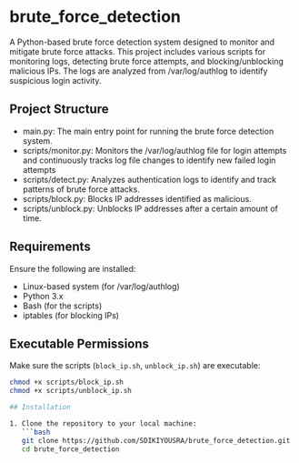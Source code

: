 # brute_force_detection

A Python-based brute force detection system designed to monitor and mitigate brute force attacks. This project includes various scripts for monitoring logs, detecting brute force attempts, and blocking/unblocking malicious IPs. The logs are analyzed from /var/log/authlog to identify suspicious login activity.

## Project Structure

- main.py: The main entry point for running the brute force detection system.
- scripts/monitor.py: Monitors the /var/log/authlog file for login attempts and continuously tracks log file changes to identify new failed login attempts
- scripts/detect.py: Analyzes authentication logs to identify and track patterns of brute force attacks.
- scripts/block.py: Blocks IP addresses identified as malicious.
- scripts/unblock.py: Unblocks IP addresses after a certain amount of time.

## Requirements

Ensure the following are installed:
- Linux-based system (for /var/log/authlog)
- Python 3.x
- Bash (for the scripts)
- iptables (for blocking IPs)

## Executable Permissions
Make sure the scripts (`block_ip.sh`, `unblock_ip.sh`) are executable:
```bash
chmod +x scripts/block_ip.sh
chmod +x scripts/unblock_ip.sh

## Installation

1. Clone the repository to your local machine:
   ```bash
   git clone https://github.com/SDIKIYOUSRA/brute_force_detection.git
   cd brute_force_detection
